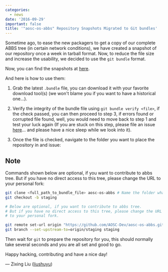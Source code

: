 ```yaml
---
categories:
  - news
date: '2016-09-29'
important: false
title: '"aosc-os-abbs" Repository Snapshots Migrated to Git bundles'
---
```



Sometime ago, to ease the new packagers to get a copy of our complete ABBS tree (in certain network conditions), we have created a snapshot of our repository once a week in tarball format. Now, to reduce the file size and increase the usability, we decided to use the `git bundle` format.

Now, you can find the snapshots at [here](https://repo.aosc.io/aosc-os-abbs-snapshots/).

And here is how to use them:

1. Grab the latest `.bundle` file, you can download it with your favorite download tool(s) (we won't blame you if you want to have a historical one...).

2. Verify the integrity of the bundle file using `git bundle verify <file>`, if the check passed, you can then proceed to step 3, if errors found or corrupted file found, well, you would need to move back to step 1 and test your luck again (If you are stuck on this step, please file an issue [here](https://github.com/AOSC-Dev/aosc-os-abbs/issues)... and please have a nice sleep while we look into it).

3. Once the file is checked, navigate to the folder you want to place the repository in and issue:

## Note

Commands shown below are optional, if you want to contribute to abbs tree. But if you have no direct access to this tree, please change the URL to your personal fork:

```bash
git clone <full_path_to_bundle_file> aosc-os-abbs # Name the folder whatever you like
git checkout -b staging

# Below are optional, if you want to contribute to abbs tree.
# But if you have no direct access to this tree, please change the URL
# to your personal fork.

git remote set-url origin "https://github.com/AOSC-Dev/aosc-os-abbs.git"  
git branch --set-upstream-to=origin/staging staging
```

Then wait for `git` to prepare the repository for you, this should normally take several seconds and you are all set and good to go.

Happy hacking, contributing and have a nice day!

— Zixing Liu ([liushuyu](https://github.com/liushuyu/))
